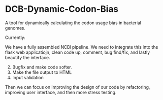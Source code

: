 # DCB-Dynamic-Codon-Bias
A tool for dynamically calculating the codon usage bias in bacterial genomes.


Currently:

We have a fully assembled NCBI pipeline. We need to integrate this into the flask web applicatiojn, clean code up, comment, bug find/fix, and lastly beautify the interface. 


2) Bugfix and make code softer.
3) Make the file output to HTML
4) Input validation

Then we can focus on improving the design of our code by refactoring, improving user interface, and then more stress testing.

